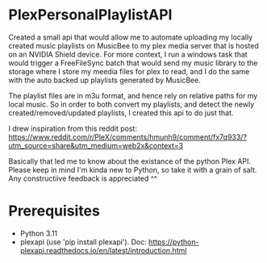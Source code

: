 # PlexPersonalPlaylistAPI

Created a small api that would allow me to automate uploading my locally created music playlists on MusicBee to my plex media server that is hosted on 
an NVIDIA Shield device.
For more context, I run a windows task that would trigger a FreeFileSync batch that would send my music library to the storage where 
I store my meedia files for plex to read, and I do the same with the auto backed up playlists generated by MusicBee.

The playlist files are in m3u format, and hence rely on relative paths for my local music. So in order to both convert my playlists, 
and detect the newly created/removed/updated playlists, I created this api to do just that. 

I drew inspiration from this reddit post: https://www.reddit.com/r/PleX/comments/hmunh9/comment/fx7q933/?utm_source=share&utm_medium=web2x&context=3

Basically that led me to know about the existance of the python Plex API. Please keep in mind I'm kinda new to Python, so take it with a grain of salt. 
Any constructiive feedback is appreciated ^^

# Prerequisites

* Python 3.11
* plexapi (use 'pip install plexapi'). Doc: https://python-plexapi.readthedocs.io/en/latest/introduction.html
